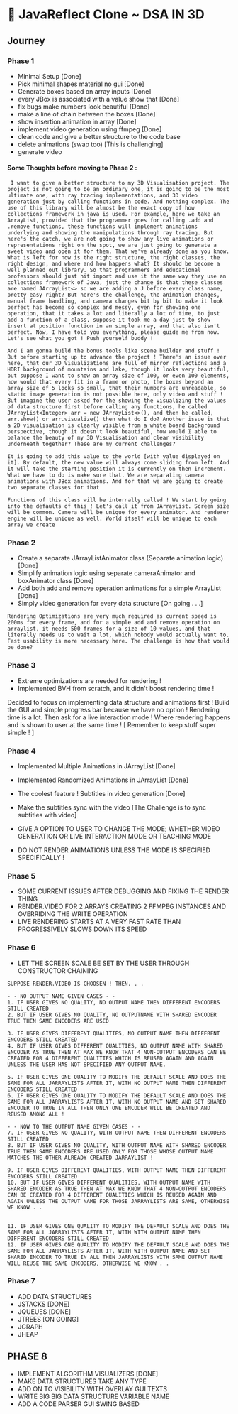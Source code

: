 # 🌟 JavaReflect Clone ~ DSA IN 3D

## Journey

### Phase 1
- Minimal Setup [Done]
- Pick minimal shapes material no gui [Done]
- Generate boxes based on array inputs [Done]
- every JBox is associated with a value show that [Done]
- fix bugs make numbers look beautiful [Done]
- make a line of chain between the boxes [Done]
- show insertion animation in array [Done]
- implement video generation using ffmpeg [Done]
- clean code and give a better structure to the code base
- delete animations (swap too) [This is challenging]
- generate video

#### Some Thoughts before moving to Phase 2 :

```
 I want to give a better structure to my 3D Visualisation project. The project is not going to be an ordinary one, it is going to be the most ultimate one, with ray tracing implementations, and 3D video generation just by calling functions in code. And nothing complex. The use of this library will be almost be the exact copy of how collections framework in java is used. For example, here we take an ArrayList, provided that the programmer goes for calling .add and .remove functions, these functions will implement animations underlying and showing the manipulations through ray tracing. But here's the catch, we are not going to show any live animations or representations right on the spot, we are just going to generate a sweet video and open it for them. That we've already done as you know. What is left for now is the right structure, the right classes, the right design, and where and how happens what? It should be become a well planned out library. So that programmers and educational professors should just hit import and use it the same way they use an collections framework of Java, just the change is that these classes are named JArrayList<> so we are adding a J before every class name, pretty easy right? But here's the challenge, the animation changes, manual frame handling, and camera changes bit by bit to make it look perfect has become so complex and messy, even for showing one operation, that it takes a lot and literally a lot of time, to just add a function of a class, suppose it took me a day just to show insert at position function in an simple array, and that also isn't perfect. Now, I have told you everything, please guide me from now. Let's see what you got ! Push yourself buddy !
 
And I am gonna build the bonus tools like scene builder and stuff ! But before starting up to advance the project ! There's an issue over here, that our 3D Visualizations are full of mirror reflections and a HDRI background of mountains and lake, though it looks very beautiful, but suppose I want to show an array size of 100, or even 100 elements, how would that every fit in a frame or photo, the boxes beyond an array size of 5 looks so small, that their numbers are unreadable, so static image generation is not possible here, only video and stuff ! But imagine the user asked for the showing the visualizing the values of data structure first before calling any functions, he called JArrayList<Integer> arr = new JArrayList<>(), and then he called, arr.show() or arr.visualize() then what do I do? Another issue is that a 2D visualisation is clearly visible from a white board background perspective, though it doesn't look beautiful, how would I able to balance the beauty of my 3D Visualisation and clear visibility underneath together? These are my current challenges?

It is going to add this value to the world [with value displayed on it]. By default, the new value will always come sliding from left. And it will take the starting position it is currently on then increment. What we have to do is make sure that. We are separating camera animations with JBox animations. And for that we are going to create two separate classes for that

Functions of this class will be internally called ! We start by going into the defaults of this ! Let's call it from JArrayList. Screen size will be common. Camera will be unique for every animator. And renderer engine will be unique as well. World itself will be unique to each array we create

```

### Phase 2
- Create a separate JArrayListAnimator class (Separate animation logic) [Done]
- Simplify animation logic using separate cameraAnimator and boxAnimator class [Done]
- Add both add and remove operation animations for a simple ArrayList [Done]
- Simply video generation for every data structure [On going . . .]

```
Rendering Optimizations are very much required as current speed is 200ms for every frame, and for a simple add and remove operation on arraylist, it needs 500 frames for a size of 10 values, and that literally needs us to wait a lot, which nobody would actually want to. Fast usability is more necessary here. The challenge is how that would be done?
```

### Phase 3
- Extreme optimizations are needed for rendering ! 
- Implemented BVH from scratch, and it didn't boost rendering time !

Decided to focus on implementing data structure and animations first !
Build the GUI and simple progress bar because we have no option ! Rendering time is a lot.
Then ask for a live interaction mode ! Where rendering happens and is shown to user at the same time !
[ Remember to keep stuff super simple ! ]

### Phase 4
- Implemented Multiple Animations in JArrayList [Done]
- Implemented Randomized Animations in JArrayList [Done]
- The coolest feature ! Subtitles in video generation [Done]
- Make the subtitles sync with the video [The Challenge is to sync subtitles with video]

- GIVE A OPTION TO USER TO CHANGE THE MODE; WHETHER VIDEO GENERATION OR LIVE INTERACTION MODE OR TEACHING MODE
- DO NOT RENDER ANIMATIONS UNLESS THE MODE IS SPECIFIED SPECIFICALLY !

### Phase 5
- SOME CURRENT ISSUES AFTER DEBUGGING AND FIXING THE RENDER THING
- RENDER.VIDEO FOR 2 ARRAYS CREATING 2 FFMPEG INSTANCES AND OVERRIDING THE WRITE OPERATION
- LIVE RENDERING STARTS AT A VERY FAST RATE THAN PROGRESSIVELY SLOWS DOWN ITS SPEED

### Phase 6
- LET THE SCREEN SCALE BE SET BY THE USER THROUGH CONSTRUCTOR CHAINING



```Handling edge cases be like:
SUPPOSE RENDER.VIDEO IS CHOOSEN ! THEN. . .

- - NO OUTPUT NAME GIVEN CASES - -
1. IF USER GIVES NO QUALITY, NO OUTPUT NAME THEN DIFFERENT ENCODERS STILL CREATED
2. BUT IF USER GIVES NO QUALITY, NO OUTPUTNAME WITH SHARED ENCODER TRUE THEN SAME ENCODERS ARE USED

3. IF USER GIVES DIFFERENT QUALITIES, NO OUTPUT NAME THEN DIFFERENT ENCODERS STILL CREATED
4. BUT IF USER GIVES DIFFERENT QUALITIES, NO OUTPUT NAME WITH SHARED ENCODER AS TRUE THEN AT MAX WE KNOW THAT 4 NON-OUTPUT ENCODERS CAN BE CREATED FOR 4 DIFFERENT QUALITIES WHICH IS REUSED AGAIN AND AGAIN UNLESS THE USER HAS NOT SPECIFIED ANY OUTPUT NAME.

5. IF USER GIVES ONE QUALITY TO MODIFY THE DEFAULT SCALE AND DOES THE SAME FOR ALL JARRAYLISTS AFTER IT, WITH NO OUTPUT NAME THEN DIFFERENT ENCODERS STILL CREATED
6. IF USER GIVES ONE QUALITY TO MODIFY THE DEFAULT SCALE AND DOES THE SAME FOR ALL JARRAYLISTS AFTER IT, WITH NO OUTPUT NAME AND SET SHARED ENCODER TO TRUE IN ALL THEN ONLY ONE ENCODER WILL BE CREATED AND REUSED AMONG ALL !

- - NOW TO THE OUTPUT NAME GIVEN CASES - -
7. IF USER GIVES NO QUALITY, WITH OUTPUT NAME THEN DIFFERENT ENCODERS STILL CREATED
8. BUT IF USER GIVES NO QUALITY, WITH OUTPUT NAME WITH SHARED ENCODER TRUE THEN SAME ENCODERS ARE USED ONLY FOR THOSE WHOSE OUTPUT NAME MATCHES THE OTHER ALREADY CREATED JARRAYLIST !

9. IF USER GIVES DIFFERENT QUALITIES, WITH OUTPUT NAME THEN DIFFERENT ENCODERS STILL CREATED
10. BUT IF USER GIVES DIFFERENT QUALITIES, WITH OUTPUT NAME WITH SHARED ENCODER AS TRUE THEN AT MAX WE KNOW THAT 4 NON-OUTPUT ENCODERS CAN BE CREATED FOR 4 DIFFERENT QUALITIES WHICH IS REUSED AGAIN AND AGAIN UNLESS THE OUTPUT NAME FOR THOSE JARRAYLISTS ARE SAME, OTHERWISE WE KNOW . .


11. IF USER GIVES ONE QUALITY TO MODIFY THE DEFAULT SCALE AND DOES THE SAME FOR ALL JARRAYLISTS AFTER IT, WITH WITH OUTPUT NAME THEN DIFFERENT ENCODERS STILL CREATED
12. IF USER GIVES ONE QUALITY TO MODIFY THE DEFAULT SCALE AND DOES THE SAME FOR ALL JARRAYLISTS AFTER IT, WITH WITH OUTPUT NAME AND SET SHARED ENCODER TO TRUE IN ALL THEN JARRAYLISTS WITH SAME OUTPUT NAME WILL REUSE THE SAME ENCODERS, OTHERWISE WE KNOW . .

```





### Phase 7
- ADD DATA STRUCTURES 
- JSTACKS [DONE]
- JQUEUES [DONE]
- JTREES [ON GOING]
- JGRAPH
- JHEAP


## PHASE 8
- IMPLEMENT ALGORITHM VISUALIZERS [DONE]
- MAKE DATA STRUCTURES TAKE ANY TYPE
- ADD ON TO VISIBILITY WITH OVERLAY GUI TEXTS
- WRITE BIG BIG DATA STRUCTURE VARIABLE NAME
- ADD A CODE PARSER GUI SWING BASED
